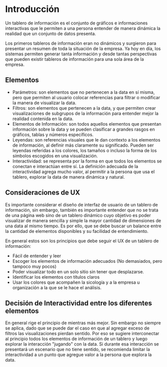 ﻿# Introducción 
Un tablero de información es el conjunto de gráficos e informaciones interactivas que le permiten a una persona entender de manera dinámica la realidad que un conjunto 
de datos presenta. 

Los primeros tableros de información eran no dinámicos y surgieron para presentar un resumen de toda la situación de la empresa. Ya hoy en día, los sistemas permiten generar 
tanta información y desde tantas perspectivas que pueden existir tableros de información para una sola área de la empresa. 

## Elementos

- Parámetros: son elementos que no pertenecen a la data en sí misma, pero que permiten al usuario colocar referencias para filtrar o modificar la manera de visualizar la data. 
- Filtros: son elementos que pertenecen a la data, y que permiten crear visualizaciones de subgrupos de la información para entender mejor la realidad contenida en la data. 
- Elementos de Información: son todos aquellos elementos que presentan información sobre la data y se pueden clasificar a grandes rasgos en gráficos, tablas y números específicos. 
- Leyendas: son referencias visuales que le dan contexto a los elementos de información, al definir más claramente su significado. Pueden ser leyendas referidas a los colores, los tamaños 
o incluso la forma de los símbolos escogidos en una visualización. 
- Interactividad: se representa por la forma en que todos los elementos se conectan e interactúan entre sí. La definición adecuada de la interactividad agrega mucho valor, al permitir a 
la persona que usa el tablero, explorar la data de manera dinámica y natural. 


## Consideraciones de UX 

Es importante considerar el diseño de interfaz de usuario de un tablero de información, sin embargo, también es importante entender que no se trata de una página web sino de un 
tablero dinámico cuyo objetivo es poder visualizar de manera sencilla y simple la mayor cantidad de dimensiones de una data al mismo tiempo. Es por ello, que se debe buscar un balance
entre la cantidad de elementos disponibles y su facilidad de entendimiento. 

En general estos son los principios que debe seguir el UX de un tablero de información: 
- Fácil de entender y leer
- Escoger los elementos de información adecuados (No demasiados, pero tampoco muy pocos)
- Poder visualizar todo en un solo sitio sin tener que desplazarse. 
- Identificar los elementos con títulos claros
- Usar los colores que acompañen la sicología y a la empresa u organización a la que se le hace el análisis. 

## Decisión de Interactividad entre los diferentes elementos

En general rige el principio de mientras más mejor. Sin embargo no siempre se aplica, dado que se puede dar el caso en que al agregar exceso de filtros las visualizaciones pierdan sentido. 
Por eso se sugiere interconectar al principio todos los elementos de información de un tablero y luego explorar la interacción "jugando" con la data. Si durante esa interacción se presentará
un escenario que no tiene sentido, se recomienda limitar la interactividad a un punto que agregue valor a la persona que explora la data. 
